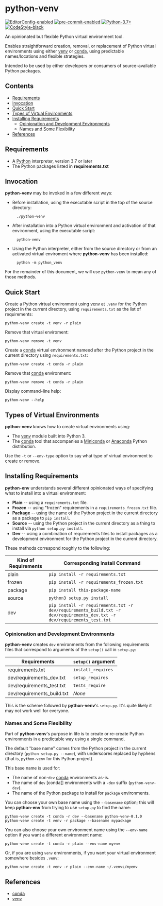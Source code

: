 # python-venv

[![EditorConfig-enabled](https://img.shields.io/badge/EditorConfig-enabled-brightgreen?logo=EditorConfig&logoColor=white)](https://editorconfig.org/)
[![pre-commit-enabled](https://img.shields.io/badge/pre--commit-enabled-brightgreen?logo=pre-commit&logoColor=white)](https://github.com/pre-commit/pre-commit)
[![Python-3.7+](https://img.shields.io/badge/Python-3.6+-informational?logo=Python&logoColor=white)](https://www.python.org)
[![CodeStyle-black](https://img.shields.io/badge/CodeStyle-black-informational)](https://github.com/psf/black)


An opinionated but flexible Python virtual environment tool.

Enables straightforward creation, removal, or replacement of Python virtual
environments using either [venv][] or [conda][], using predictable
names/locations and flexible strategies.

Intended to be used by either developers or consumers of source-available
Python packages.


[begintoc]: #

## Contents

- [Requirements](#requirements)
- [Invocation](#invocation)
- [Quick Start](#quick-start)
- [Types of Virtual Environments](#types-of-virtual-environments)
- [Installing Requirements](#installing-requirements)
    - [Opinionation and Development Environments](#opinionation-and-development-environments)
    - [Names and Some Flexibility](#names-and-some-flexibility)
- [References](#references)

[endtoc]: # (Generated by markdown-toc pre-commit hook)


## Requirements

- A [Python](https://www.python.org/) interpreter, version 3.7 or later
- The Python packages listed in **requirements.txt**


## Invocation

**python-venv** may be invoked in a few different ways:

- Before installation, using the executable script in the top of the source
  directory:

        ./python-venv

- After installation into a Python virtual environment and activation of that
  environment, using the executable script:

        python-venv

- Using the Python interpreter, either from the source directory or from an
  activated virtual enviroment where **python-venv** has been installed:

        python -m python_venv

For the remainder of this document, we will use `python-venv` to mean any of
those methods.


## Quick Start

Create a Python virtual environment using [venv][] at `.venv` for the Python
project in the current directory, using `requirements.txt` as the list of
requirements:

    python-venv create -t venv -r plain

Remove that virtual enviroment:

    python-venv remove -t venv

Create a [conda][] virtual environment nameed after the Python project in the
current directory using `requirements.txt`:

    python-venv create -t conda -r plain

Remove that [conda][] environment:

    python-venv remove -t conda -r plain

Display command-line help:

    python-venv --help


## Types of Virtual Environments

**python-venv** knows how to create virtual environments using:

- The [venv][] module built into Python 3.
- The [conda][] tool that accompanies a [Miniconda][] or [Anaconda][] Python
  distribution.

Use the `-t` or `--env-type` option to say what type of virtual environment to
create or remove.


## Installing Requirements

**python-env** understands several different opinionated ways of specifying
what to install into a virtual environment:

- **Plain** -- using a `requirements.txt` file.
- **Frozen** -- using "frozen" requirements in a `requirements_frozen.txt` file.
- **Package** -- using the name of the Python project in the current directory
  as a package to `pip install`.
- **Source** -- using the Python project in the current directory as a thing
  to install via `python setup.py install`.
- **Dev** -- using a combination of requirements files to install packages as
  a development environment for the Python project in the current directory.

These methods correspond roughly to the following:

| Kind of Requirements | Corresponding Install Command |
|----------------------|-------------------------------|
| plain | `pip install -r requirements.txt` |
| frozen | `pip install -r requirements_frozen.txt` |
| package | `pip install this-package-name` |
| source | `python3 setup.py install` |
| dev | `pip install -r requirements.txt -r dev/requirements_build.txt -r dev/requirements_dev.txt -r dev/requirements_test.txt` |


### Opinionation and Development Environments

**python-venv** creates `dev` environments from the following requirements
files that correspond to arguments of the `setup()` call in `setup.py`:

| Requirements | `setup()` argument |
|--------------|--------------------|
| requirements.txt | `install_requires` |
| dev/requirements_dev.txt | `setup_requires` |
| dev/requirements_test.txt | `tests_require` |
| dev/requirements_build.txt | _None_ |

This is the scheme followed by **python-venv**'s `setup.py`.  It's quite
likely it may not work well for everyone.


### Names and Some Flexibility

Part of **python-venv**'s purpose in life is to create or re-create Python
environments in a predictable way using a single command.

The default "base name" comes from the Python project in the current directory
(`python setup.py --name`), with underscores replaced by hyphens (that is,
`python-venv` for this Python project).

This base name is used for:

- The name of non-`dev` [conda][] environments as-is.
- The name of `dev` [conda[] environments with a `-dev` suffix
  (`python-venv-dev`).
- The name of the Python package to install for `package` environments.

You can choose your own base name using the `--basename` option; this will
keep **python-env** from trying to use `setup.py` to find the name:

    python-venv create -t conda -r dev --basename python-venv-0.1.0
    python-venv create -t venv -r package --basename mypackage

You can also choose your own environment name using the `--env-name` option if
you want a different environment name:

    python-venv create -t conda -r plain --env-name myenv

Or, if you are using `venv` environments, if you want your virtual environment
somewhere besides `.venv`:

    python-venv create -t venv -r plain --env-name ~/.venvs/myenv


## References

- [conda][]
- [venv][]


 [Anaconda]: https://www.anaconda.com/products/individual
 [conda]: https://docs.conda.io/en/latest/
 [Miniconda]: https://docs.conda.io/en/latest/miniconda.html
 [venv]: https://docs.python.org/3/library/venv.html
